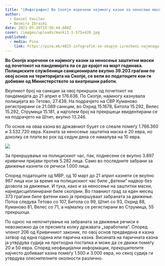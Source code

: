 ```yaml
---
title: "[Инфографик] Во Скопје изречени најмногу казни за неносење маски"
author:
  - Daniel Vasilev
  - Besmira Ibraimi
date: 2021-05-26T15:56:44.668Z
cover: /images/uploads/maski1-1-575x420.jpg
published:
  - media: Pina
    link: https://pina.mk/4825-infografik-vo-skopje-izrecheni-najmnogu-kazni-za-nenosene-maski/
---
```

**Во Скопје изречени се најмногу казни за неносење заштитни маски од почетокот на пандемијата па се до крајот на март годинава. Полициските службеници санкционирале вкупно 39.203 граѓани по овој основ на територијата на Скопје, се вели во податоците кои ги добивме од Министерството за внатрешни работи.**

Вкупниот број на санкции за овој прекршок од почетокот на пандемијата до 21 април е 176.636. По Скопје, најмногу казнувала полицијата во Тетово, 27.438. На подрачјето на СВР Куманово регистрирани се 21.089 санкции, во Охрид 15.1678, Битола 15.292, Велес 15.292, Струмица 15.181, а најголем број на прекршеци евидентирани се на подрачјето на Штип, вкупно 13.246.

По основ на оваа казна во државниот буџет се слеале помеѓу 1.766.360 и 3.532.720 евра. Казната за неносење заштитна маска е 20 евра, но доколку се плати во рок од седум дена се намалува на 10 евра.

![](/images/uploads/my-visual_54288472-1-676x1024.jpg)

За прекршување на полицискиот час, пак, поднесени се вкупно 3.897 кривични пријави против 5.282 лица. Само во последните забрани за движење казнети се речиси 1.000 лица.

Според податоците од МВР, од 10 март до 21 април казнети се вкупно 967 лица кои за време на полицискиот час биле „фатени“ надвор без дозвола за движење. И тука, како и за неносење на заштитни маски, најнедисциплинирани биле скопјани. Во главниот град за еден месец 373 граѓани биле фатени како ја прекршуваат забраната за движење. Потоа следува Тетово со 107, Битола со 99, Штип со 93, Охрид 88, Куманово 81, Велес со 71, а најмалку се регистирани во Струмица, 55 прекршоци.

По однос на непочитување на забраната за движење речиси е невозможно да се пресмета колку државата „заработила“. Според членот 206 од Кривичниот законик, по овој основ предвидена е казна затвор од една година или парична казна. Висината на паричната казна ја утврдува судија на претходна постапка и може да се движи помеѓу 20 и 50 евра. Според неофицијални информации, прекршителите најчесто добиваат казна помеѓу 1.500 и 3.000 евра, но секој судија ги утврдува олеснителните околности различно.